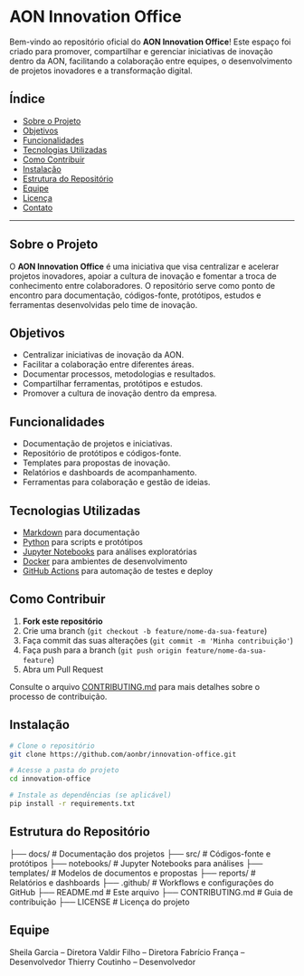 # AON Innovation Office

Bem-vindo ao repositório oficial do **AON Innovation Office**! Este espaço foi criado para promover, compartilhar e gerenciar iniciativas de inovação dentro da AON, facilitando a colaboração entre equipes, o desenvolvimento de projetos inovadores e a transformação digital.

## Índice

- [Sobre o Projeto](#sobre-o-projeto)
- [Objetivos](#objetivos)
- [Funcionalidades](#funcionalidades)
- [Tecnologias Utilizadas](#tecnologias-utilizadas)
- [Como Contribuir](#como-contribuir)
- [Instalação](#instalação)
- [Estrutura do Repositório](#estrutura-do-repositório)
- [Equipe](#equipe)
- [Licença](#licença)
- [Contato](#contato)

---

## Sobre o Projeto

O **AON Innovation Office** é uma iniciativa que visa centralizar e acelerar projetos inovadores, apoiar a cultura de inovação e fomentar a troca de conhecimento entre colaboradores. O repositório serve como ponto de encontro para documentação, códigos-fonte, protótipos, estudos e ferramentas desenvolvidas pelo time de inovação.

## Objetivos

- Centralizar iniciativas de inovação da AON.
- Facilitar a colaboração entre diferentes áreas.
- Documentar processos, metodologias e resultados.
- Compartilhar ferramentas, protótipos e estudos.
- Promover a cultura de inovação dentro da empresa.

## Funcionalidades

- Documentação de projetos e iniciativas.
- Repositório de protótipos e códigos-fonte.
- Templates para propostas de inovação.
- Relatórios e dashboards de acompanhamento.
- Ferramentas para colaboração e gestão de ideias.

## Tecnologias Utilizadas

- [Markdown](https://www.markdownguide.org/) para documentação
- [Python](https://www.python.org/) para scripts e protótipos
- [Jupyter Notebooks](https://jupyter.org/) para análises exploratórias
- [Docker](https://www.docker.com/) para ambientes de desenvolvimento
- [GitHub Actions](https://github.com/features/actions) para automação de testes e deploy

## Como Contribuir

1. **Fork este repositório**
2. Crie uma branch (`git checkout -b feature/nome-da-sua-feature`)
3. Faça commit das suas alterações (`git commit -m 'Minha contribuição'`)
4. Faça push para a branch (`git push origin feature/nome-da-sua-feature`)
5. Abra um Pull Request

Consulte o arquivo [CONTRIBUTING.md](CONTRIBUTING.md) para mais detalhes sobre o processo de contribuição.

## Instalação

```bash
# Clone o repositório
git clone https://github.com/aonbr/innovation-office.git

# Acesse a pasta do projeto
cd innovation-office

# Instale as dependências (se aplicável)
pip install -r requirements.txt
```

## Estrutura do Repositório

├── docs/                # Documentação dos projetos
├── src/                 # Códigos-fonte e protótipos
├── notebooks/           # Jupyter Notebooks para análises
├── templates/           # Modelos de documentos e propostas
├── reports/             # Relatórios e dashboards
├── .github/             # Workflows e configurações do GitHub
├── README.md            # Este arquivo
├── CONTRIBUTING.md      # Guia de contribuição
├── LICENSE              # Licença do projeto

## Equipe
Sheila Garcia – Diretora
Valdir Filho – Diretora
Fabrício França – Desenvolvedor
Thierry Coutinho – Desenvolvedor
